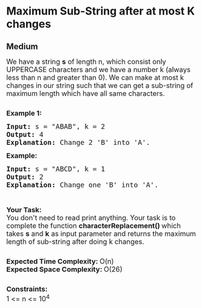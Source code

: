 # Maximum Sub-String after at most K changes
## Medium 
<div class="problem-statement">
                <p></p><p><span style="font-size:18px">We have a string <strong>s</strong>&nbsp;of length n, which consist only UPPERCASE characters and we have a number k (always less than n and greater than 0). We can make at most k changes in our string such that we can get a sub-string of maximum length which have all same characters.</span><br>
&nbsp;</p>

<p><span style="font-size:18px"><strong>Example 1:</strong></span></p>

<pre><span style="font-size:18px"><strong>Input: </strong>s = "ABAB", k = 2
<strong>Output: </strong>4
<strong>Explanation: </strong>Change 2 'B' into 'A'.</span>
</pre>

<p><span style="font-size:18px"><strong>Example:</strong></span></p>

<pre><span style="font-size:18px"><strong>Input: </strong>s = "ABCD", k = 1
<strong>Output: </strong>2
<strong>Explanation: </strong>Change one 'B' into 'A'.</span>
</pre>

<p>&nbsp;</p>

<p><span style="font-size:18px"><strong>Your Task:</strong><br>
You don't need to read print anything. Your task is to complete the function&nbsp;<strong>characterReplacement()&nbsp;</strong>which takes&nbsp;<strong>s</strong>&nbsp;and&nbsp;<strong>k</strong>&nbsp;as input parameter and returns the maximum length of sub-string after doing k changes.</span><br>
&nbsp;</p>

<p><span style="font-size:18px"><strong>Expected Time Complexity:&nbsp;</strong>O(n)<br>
<strong>Expected Space Complexity:&nbsp;</strong>O(26)</span><br>
&nbsp;</p>

<p><span style="font-size:18px"><strong>Constraints:</strong><br>
1 &lt;= n &lt;= 10<sup>4</sup></span></p>
 <p></p>
            </div>